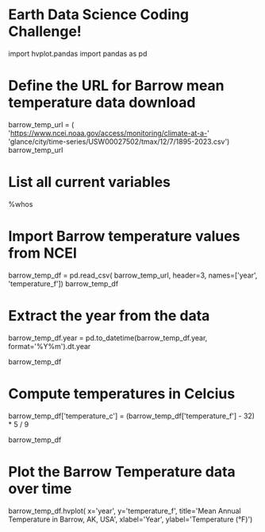 
# Earth Data Science Coding Challenge!

import hvplot.pandas
import pandas as pd

# Define the URL for Barrow mean temperature data download
barrow_temp_url = (
    'https://www.ncei.noaa.gov/access/monitoring/climate-at-a-'
    'glance/city/time-series/USW00027502/tmax/12/7/1895-2023.csv')
barrow_temp_url

# List all current variables
%whos

# Import Barrow temperature values from NCEI
barrow_temp_df = pd.read_csv(
    barrow_temp_url, header=3, names=['year', 'temperature_f'])
barrow_temp_df

# Extract the year from the data
barrow_temp_df.year = pd.to_datetime(barrow_temp_df.year, format='%Y%m').dt.year

barrow_temp_df

# Compute temperatures in Celcius
barrow_temp_df['temperature_c'] = (barrow_temp_df['temperature_f'] - 32) * 5 / 9

barrow_temp_df

# Plot the Barrow Temperature data over time
barrow_temp_df.hvplot(
    x='year', y='temperature_f',
    title='Mean Annual Temperature in Barrow, AK, USA',
    xlabel='Year', ylabel='Temperature (°F)')
